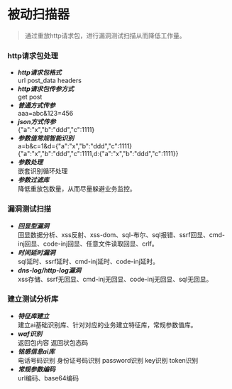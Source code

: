 # 被动扫描器
> 通过重放http请求包，进行漏洞测试扫描从而降低工作量。
### http请求包处理
* ***http请求包格式***  
  url  post_data headers
* ***http请求包传参方式***  
  get post
* ***普通方式传参***  
  aaa=abc&123=456
* ***json方式传参***  
  {"a":"x","b":"ddd","c":1111}
* ***参数值常规智能识别***  
    a=b&c=1&d={"a":"x","b":"ddd","c":1111}  
    {"a":"x","b":"ddd","c":1111,d:{"a":"x","b":"ddd","c":1111}}
* ***参数处理***  
  嵌套识别循环处理
* ***参数过滤库***  
    降低重放包数量，从而尽量躲避业务监控。
### 漏洞测试扫描
* ***回显型漏洞***   
回显数据分析、xss反射、xss-dom、sql-布尔、sql报错、ssrf回显、cmd-inj回显、code-inj回显、任意文件读取回显、crlf。
* ***时间延时漏洞***  
  sql延时、ssrf延时、cmd-inj延时、code-inj延时。
* ***dns-log/http-log漏洞***  
  xss存储、ssrf无回显、cmd-inj无回显、code-inj无回显、sql无回显。

### 建立测试分析库
* ***特征库建立***  
    建立ai基础识别库、针对对应的业务建立特征库，常规参数值库。
* ***waf识别***  
    返回包内容 返回状包态码
* ***铭感信息ai库***  
  电话号码识别 身份证号码识别 password识别 key识别 token识别
* ***常规参数编码***  
  url编码、base64编码